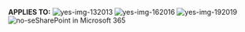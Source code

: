 **APPLIES TO:** ![yes-img-13](../media/yes.png)2013 ![yes-img-16](../media/yes.png)2016 ![yes-img-19](../media/yes.png)2019 ![no-se](../media/no.png)SharePoint in Microsoft 365
